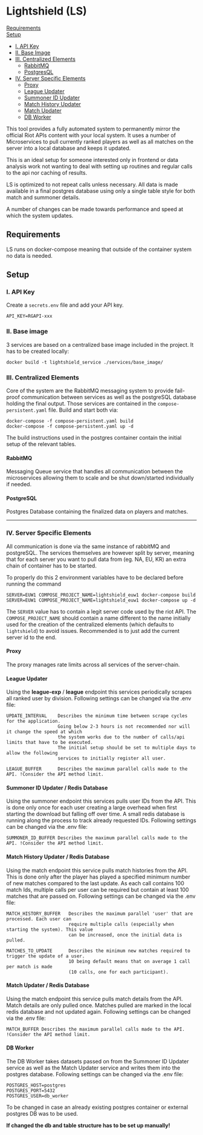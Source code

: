# Lightshield (LS)

 [Requirements](#requirements)\
 [Setup](#setup)
 -  [I. API Key](#i-api-key)
 -  [II. Base Image](#ii-base-image)
 -  [III. Centralized Elements](#iii-centralized-elements)
    + [RabbitMQ](#rabbitmq)
    + [PostgresQL](#postgresql)
 -  [IV. Server Specific Elements](#iv-server-specific-elements)
    + [Proxy](#proxy)
    + [League Updater](#league-updater)
    + [Summoner ID Updater](#summoner-id-updater--redis-database)
    + [Match History Updater](#match-history-updater--redis-database)
    + [Match Updater](#match-updater--redis-database)
    + [DB Worker](#db-worker)

This tool provides a fully automated system to permanently mirror the official Riot APIs content
 with your local system. It uses a number of Microservices to pull currently ranked players as well
 as all matches on the server into a local database and keeps it updated.
 
This is an ideal setup for someone interested only in frontend or data analysis work not wanting to 
deal with setting up routines and regular calls to the api nor caching of results.

LS is optimized to not repeat calls unless necessary. All data is made available in a final postgres
database using only a single table style for both match and summoner details. 

A number of changes can be made towards performance and speed at which the system updates.

## Requirements
LS runs on docker-compose meaning that outside of the container system no data is needed.

## Setup

### I. API Key
Create a `secrets.env` file and add your API key. 
```.env
API_KEY=RGAPI-xxx
```

### II. Base image
3 services are based on a centralized base image included in the project. It has to be created 
locally:
```shell script
docker build -t lightshield_service ./services/base_image/
```

### III. Centralized Elements
Core of the system are the RabbitMQ messaging system to provide fail-proof communication between 
services as well as the postgreSQL database holding the final output.
Those services are contained in the `compose-persistent.yaml` file. Build and start both via:
```shell script
docker-compose -f compose-persistent.yaml build
docker-compose -f compose-persistent.yaml up -d
```
The build instructions used in the postgres container contain the initial setup of the relevant tables.

#### RabbitMQ
Messaging Queue service that handles all communication between the microservices allowing them to scale
and be shut down/started individually if needed. 

#### PostgreSQL
Postgres Database containing the finalized data on players and matches.

<hr>

### IV. Server Specific Elements
All communication is done via the same instance of rabbitMQ and postgreSQL. The services themselves
are however split by server, meaning that for each server you want to pull data from (eg. NA, EU, KR)
an extra chain of container has to be started.

To properly do this 2 environment variables have to be declared before running the command
```shell script
SERVER=EUW1 COMPOSE_PROJECT_NAME=lightshield_euw1 docker-compose build
SERVER=EUW1 COMPOSE_PROJECT_NAME=lightshield_euw1 docker-compose up -d
```
The `SERVER` value has to contain a legit server code used by the riot API.
The `COMPOSE_PROJECT_NAME` should contain a name different to the name initially used for the creation
of the centralized elements (which defaults to `lightshield`) to avoid issues. Recommended is to just
add the current server id to the end.
 
 #### Proxy
 The proxy manages rate limits across all services of the server-chain. 
 #### League Updater
 Using the **league-exp** / **league** endpoint this services periodically scrapes all ranked user
 by division. Following settings can be changed via the .env file:
 
 ```
UPDATE_INTERVAL    Describes the minimum time between scrape cycles for the application.
                    Going below 2-3 hours is not recommended nor will it change the speed at which
                    the system works due to the number of calls/api limits that have to be executed.
                    The initial setup should be set to multiple days to allow the following 
                    services to initially register all user.
 
 LEAGUE_BUFFER      Describes the maximum parallel calls made to the API. !Consider the API method limit.
 ```
 #### Summoner ID Updater / Redis Database
 Using the summoner endpoint this services pulls user IDs from the API. This is done only once for each user
 creating a large overhead when first starting the download but falling off over time.
 A small redis database is running along the process to track already requested IDs.
 Following settings can be changed via the .env file:
 
 ```
 SUMMONER_ID_BUFFER Describes the maximum parallel calls made to the API. !Consider the API method limit.
```
 
 
 #### Match History Updater / Redis Database
 Using the match endpoint this service pulls match histories from the API. This is done only after the player has 
 played a specified minimum number of new matches compared to the last update. As each call contains 100
 match Ids, multiple calls per user can be required but contain at least 100 matches that are passed on.
 Following settings can be changed via the .env file: 
 
 ```
MATCH_HISTORY_BUFFER   Describes the maximum parallel 'user' that are processed. Each user can 
                        require multiple calls (especially when starting the system). This value
                        can be increased, once the initial data is pulled.
 
MATCHES_TO_UPDATE      Describes the minimum new matches required to trigger the update of a user.
                        10 being default means that on average 1 call per match is made
                        (10 calls, one for each participant).
```

 #### Match Updater / Redis Database 
 Using the match endpoint this service pulls match details from the API. Match details are only pulled once.
 Matches pulled are marked in the local redis database and not updated again. Following settings can be changed 
 via the .env file:
 
 ```
 MATCH_BUFFER Describes the maximum parallel calls made to the API. !Consider the API method limit.
 ```

 #### DB Worker
 The DB Worker takes datasets passed on from the Summoner ID Updater service as well as the Match Updater
service and writes them into the postgres database. Following settings can be changed via the .env file:

```
POSTGRES_HOST=postgres
POSTGRES_PORT=5432
POSTGRES_USER=db_worker
```
To be changed in case an already existing postgres container or external postgres DB was to be used.

**If changed the db and table structure has to be set up manually!**
